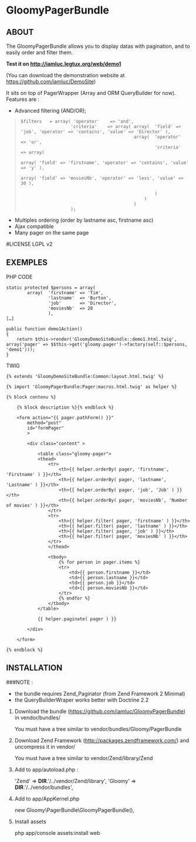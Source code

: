 GloomyPagerBundle
=================

ABOUT
-----

The GloomyPagerBundle allows you to display datas with pagination, and to easily order and filter them.

**Test it on http://iamluc.legtux.org/web/demo1**

(You can download the demonstration website at https://github.com/iamluc/DemoSite)

It sits on top of PagerWrapper (Array and ORM QueryBuilder for now).
Features are :

- Advanced filtering (AND/OR);

>     $filters   = array( 'operator'    => 'and',
>                        'criteria'    => array( array(  'field' => 'job', 'operator' => 'contains', 'value' => 'Director' ),
>                                                array(  'operator'    => 'or',
>                                                        'criteria'    => array(
>                                                                array( 'field' => 'firstname', 'operator' => 'contains', 'value' => 'y' ),
>                                                                array( 'field' => 'moviesNb', 'operator' => 'less', 'value' => 30 ),
>
>                                                        )
>                                                    )
>                                                )
>                        );

- Multiples ordering (order by lastname asc, firstname asc)
- Ajax compatible
- Many pager on the same page

#LICENSE
LGPL v2

EXEMPLES
--------

PHP CODE

    static protected $persons = array(
            array(  'firstname' => 'Tim',
                    'lastname'  => 'Burton',
                    'job'       => 'Director',
                    'moviesNb'  => 28
                    ),
    […]

    public function demo1Action()
    {
        return $this->render('GloomyDemoSiteBundle::demo1.html.twig', array('pager' => $$this->get('gloomy.pager')->factory(self::$persons, 'demo1')));
    }

TWIG

    {% extends 'GloomyDemoSiteBundle:Common:layout.html.twig' %}

    {% import 'GloomyPagerBundle:Pager:macros.html.twig' as helper %}

    {% block contenu %}

        {% block description %}{% endblock %}

        <form action="{{ pager.pathForm() }}"
            method="post"
            id="formPager"
            >

            <div class="content" >

                <table class="gloomy-pager">
                <thead>
                    <tr>
                        <th>{{ helper.orderBy( pager, 'firstname', 'Firstname' ) }}</th>
                        <th>{{ helper.orderBy( pager, 'lastname', 'Lastname' ) }}</th>
                        <th>{{ helper.orderBy( pager, 'job', 'Job' ) }}</th>
                        <th>{{ helper.orderBy( pager, 'moviesNb', 'Number of movies' ) }}</th>
                    </tr>
                    <tr>
                        <th>{{ helper.filter( pager, 'firstname' ) }}</th>
                        <th>{{ helper.filter( pager, 'lastname' ) }}</th>
                        <th>{{ helper.filter( pager, 'job' ) }}</th>
                        <th>{{ helper.filter( pager, 'moviesNb' ) }}</th>
                    </tr>
                    </thead>

                    <tbody>
                        {% for person in pager.items %}
                        <tr>
                            <td>{{ person.firstname }}</td>
                            <td>{{ person.lastname }}</td>
                            <td>{{ person.job }}</td>
                            <td>{{ person.moviesNb }}</td>
                        </tr>
                        {% endfor %}
                    </tbody>
                </table>

                {{ helper.paginate( pager ) }}

            </div>

        </form>

    {% endblock %}

INSTALLATION
------------

###NOTE :
* the bundle requires Zend_Paginator (from Zend Framework 2 Minimal)
* the QueryBuilderWraper works better with Doctrine 2.2


1) Download the bundle (https://github.com/iamluc/GloomyPagerBundle) in vendor/bundles/

    You must have a tree similar to vendor/bundles/Gloomy/PagerBundle

2) Download Zend Framework (http://packages.zendframework.com/) and uncompress it in vendor/

    You must have a tree similar to vendor/Zend/library/Zend

3) Add to app/autoload.php :

    'Zend'             => __DIR__.'/../vendor/Zend/library',
    'Gloomy'           => __DIR__.'/../vendor/bundles',

4) Add to app/AppKernel.php

    new Gloomy\PagerBundle\GloomyPagerBundle(),

5) Install assets

    php app/console assets:install web
